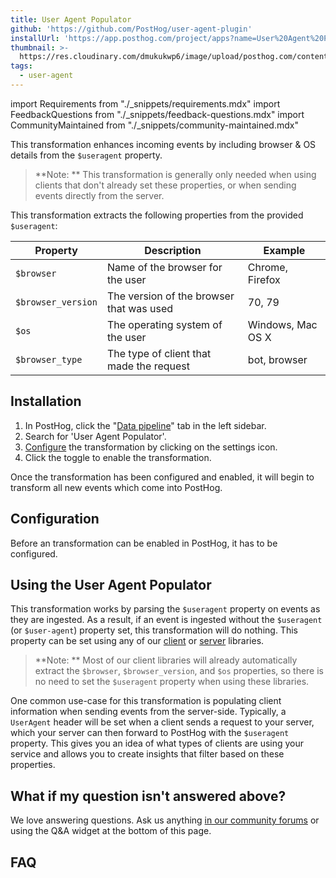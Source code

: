 ```yaml
---
title: User Agent Populator
github: 'https://github.com/PostHog/user-agent-plugin'
installUrl: 'https://app.posthog.com/project/apps?name=User%20Agent%20Populator'
thumbnail: >-
  https://res.cloudinary.com/dmukukwp6/image/upload/posthog.com/contents/cdp/thumbnails/user-agent-enhancer.png
tags:
  - user-agent
---
```


import Requirements from "./_snippets/requirements.mdx"
import FeedbackQuestions from "./_snippets/feedback-questions.mdx"
import CommunityMaintained from "./_snippets/community-maintained.mdx"

This transformation enhances incoming events by including browser & OS details from the `$useragent` property.

> **Note: ** This transformation is generally only needed when using clients that don't already set these properties, or when sending events directly from the server.

This transformation extracts the following properties from the provided `$useragent`:

| Property | Description | Example|
| --- | --- | --- |
| `$browser` | Name of the browser for the user | Chrome, Firefox |
| `$browser_version` | The version of the browser that was used | 70, 79 |
| `$os` | The operating system of the user | Windows, Mac OS X |
| `$browser_type` | The type of client that made the request | bot, browser |

<Requirements />

## Installation

1. In PostHog, click the "[Data pipeline](https://us.posthog.com/pipeline)" tab in the left sidebar.
2. Search for 'User Agent Populator'.
3. [Configure](#configure) the transformation by clicking on the settings icon.
4. Click the toggle to enable the transformation.

Once the transformation has been configured and enabled, it will begin to transform all new events which come into PostHog.

## Configuration

Before an transformation can be enabled in PostHog, it has to be configured.

<AppParameters />

## Using the User Agent Populator

This transformation works by parsing the `$useragent` property on events as they are ingested.
As a result, if an event is ingested without the `$useragent` (or `$user-agent`) property set, this transformation will do nothing.
This property can be set using any of our [client](/docs/integrate#client-libraries) or [server](/docs/integrate#server-libraries) libraries.

> **Note: ** Most of our client libraries will already automatically extract the `$browser`, `$browser_version`, and `$os` properties, so there is no need to set the `$useragent` property when using these libraries.

One common use-case for this transformation is populating client information when sending events from the server-side. Typically, a `UserAgent` header will be set when a client sends a request to your server, which your server can then forward to PostHog with the `$useragent` property.
This gives you an idea of what types of clients are using your service and allows you to create insights that filter based on these properties.

## What if my question isn't answered above?

We love answering questions. Ask us anything [in our community forums](/questions) or using the Q&A widget at the bottom of this page.

## FAQ

<CommunityMaintained />

<FeedbackQuestions />
